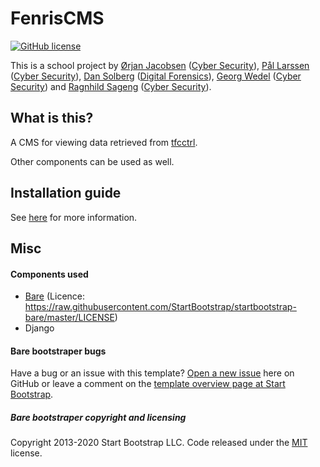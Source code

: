 # FenrisCMS

[![GitHub license](https://img.shields.io/badge/license-MIT-blue.svg)](LICENCE)


This is a school project by [Ørjan Jacobsen](https://github.com/orjanj) ([Cyber Security](https://www.noroff.no/en/studies/university-college/cyber-security)), [Pål Larssen](https://github.com/palarssen) ([Cyber Security](https://www.noroff.no/en/studies/university-college/cyber-security)), [Dan Solberg](https://github.com/dansolb) ([Digital Forensics](https://www.noroff.no/en/studies/university-college/digital-forensics)), [Georg Wedel](https://github.com/DarkGogg) ([Cyber Security](https://www.noroff.no/en/studies/university-college/cyber-security)) and [Ragnhild Sageng](https://github.com/Lixona) ([Cyber Security](https://www.noroff.no/en/studies/university-college/cyber-security)).

## What is this?
A CMS for viewing data retrieved from [tfcctrl](https://github.com/Team-Fenris/tfcctrl).

Other components can be used as well.

## Installation guide
See [here](installation.md) for more information.


## Misc
#### Components used
* [Bare](https://startbootstrap.com/template/bare/) (Licence: https://raw.githubusercontent.com/StartBootstrap/startbootstrap-bare/master/LICENSE)
* Django

#### Bare bootstraper bugs
Have a bug or an issue with this template? [Open a new issue](https://github.com/StartBootstrap/startbootstrap-bare/issues) here on GitHub or leave a comment on the [template overview page at Start Bootstrap](https://startbootstrap.com/template/bare/).

##### Bare bootstraper copyright and licensing
Copyright 2013-2020 Start Bootstrap LLC. Code released under the [MIT](https://github.com/StartBootstrap/startbootstrap-bare/blob/master/LICENSE) license.
